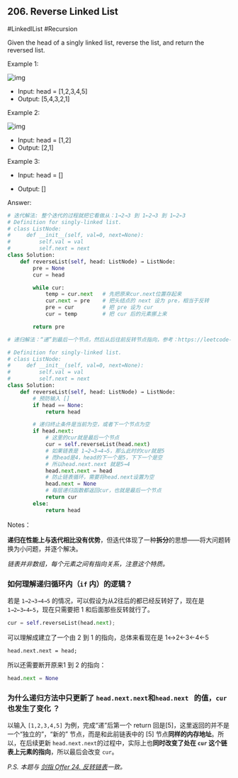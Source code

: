 ## 206. Reverse Linked List

#LinkedlList #Recursion

Given the head of a singly linked list, reverse the list, and return the reversed list.

Example 1:

![img](https://gitee.com/zhangyi98/pictureBed/raw/master//img/rev1ex1.jpg)

- Input: head = [1,2,3,4,5]
- Output: [5,4,3,2,1]

Example 2:

![img](https://gitee.com/zhangyi98/pictureBed/raw/master//img/rev1ex2.jpg)

- Input: head = [1,2]
- Output: [2,1]

Example 3:

- Input: head = []

- Output: []



Answer:

```python
# 迭代解法: 整个迭代的过程就把它看做从：1→2→3 到 1←2→3 到 1←2←3
# Definition for singly-linked list.
# class ListNode:
#     def __init__(self, val=0, next=None):
#         self.val = val
#         self.next = next
class Solution:
    def reverseList(self, head: ListNode) → ListNode:
        pre = None
        cur = head

        while cur:
            temp = cur.next   # 先把原来cur.next位置存起来
            cur.next = pre    # 把头结点的 next 设为 pre，相当于反转  
            pre = cur         # 把 pre 设为 cur
            cur = temp        # 把 cur 后的元素挪上来

        return pre
```

```python
# 递归解法：“递”到最后一个节点，然后从后往前反转节点指向，参考：https://leetcode-cn.com/problems/reverse-linked-list/solution/shi-pin-jiang-jie-die-dai-he-di-gui-hen-hswxy/

# Definition for singly-linked list.
# class ListNode:
#     def __init__(self, val=0, next=None):
#         self.val = val
#         self.next = next
class Solution:
	def reverseList(self, head: ListNode) → ListNode:
        # 预防输入 []
        if head == None:
			return head

		# 递归终止条件是当前为空，或者下一个节点为空
		if head.next:
			# 这里的cur就是最后一个节点
			cur = self.reverseList(head.next)
			# 如果链表是 1→2→3→4→5，那么此时的cur就是5
			# 而head是4，head的下一个是5，下下一个是空
			# 所以head.next.next 就是5→4
			head.next.next = head
			# 防止链表循环，需要将head.next设置为空
			head.next = None
			# 每层递归函数都返回cur，也就是最后一个节点
			return cur
		else:
			return head
```



Notes：

**递归在性能上与迭代相比没有优势**，但迭代体现了一种**拆分**的思想——将大问题转换为小问题，并逐个解决。

*链表并非数组，每个元素之间有指向关系，注意这个特质。*



### 如何理解递归循环内（`if` 内）的逻辑？

若是 `1→2→3→4→5` 的情况，可以假设为从2往后的都已经反转好了，现在是 `1→2←3←4←5`，现在只需要把 1 和后面那些反转就行了。

```python
cur = self.reverseList(head.next);
```

可以理解成建立了一个由 2 到 1 的指向，总体来看现在是 1↔2←3←4←5

```
head.next.next = head;
```

所以还需要断开原来1 到 2 的指向：

```python
head.next = None
```



### 为什么递归方法中只更新了 `head.next.next`和`head.next ` 的值，`cur` 也发生了变化 ？

以输入 `[1,2,3,4,5]` 为例，完成“递”后第一个 return 回是[5]，这里返回的并不是一个“独立的”，“新的” 节点，而是和此前链表中的 [5] 节点**同样的内存地址**。所以，在后续更新 `head.next.next`的过程中，实际上也**同时改变了处在 `cur` 这个链表上元素的指向**，所以最后会改变 `cur`。



*P.S. 本题与 [剑指 Offer 24. 反转链表](https://leetcode-cn.com/problems/fan-zhuan-lian-biao-lcof)一致。*

